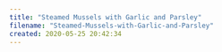 ```yaml
---
title: "Steamed Mussels with Garlic and Parsley"
filename: "Steamed-Mussels-with-Garlic-and-Parsley"
created: 2020-05-25 20:42:34
---
```


